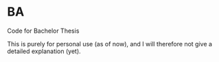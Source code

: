 # BA
Code for Bachelor Thesis

This is purely for personal use (as of now), and I will therefore not give a detailed explanation (yet).
